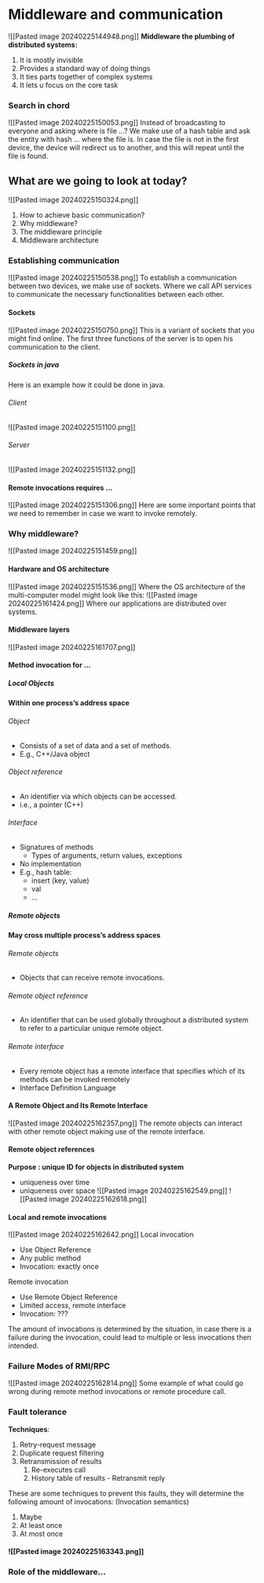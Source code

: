 # Middleware and communication 
![[Pasted image 20240225144948.png]]
**Middleware the plumbing of distributed systems:**
1. It is mostly invisible
2. Provides a standard way of doing things
3. It ties parts together of complex systems
4. It lets u focus on the core task
### Search in chord
![[Pasted image 20240225150053.png]]
Instead of broadcasting to everyone and asking where is file ...? We make use of a hash table and ask the entity with hash ... where the file is. In case the file is not in the first device, the device will redirect us to another, and this will repeat until the file is found. 
## What are we going to look at today?
![[Pasted image 20240225150324.png]]
1. How to achieve basic communication?
2. Why middleware? 
3. The middleware principle
4. Middleware architecture
### Establishing communication
![[Pasted image 20240225150538.png]]
To establish a communication between two devices, we make use of sockets. Where we call API services to communicate the necessary functionalities between each other. 
#### Sockets
![[Pasted image 20240225150750.png]]
This is a variant of sockets that you might find online. The first three functions of the server is to open his communication to the client. 
##### Sockets in java
Here is an example how it could be done in java.
###### Client
![[Pasted image 20240225151100.png]]
###### Server
![[Pasted image 20240225151132.png]]
#### Remote invocations requires ...
![[Pasted image 20240225151306.png]]
Here are some important points that we need to remember in case we want to invoke remotely. 
### Why middleware? 
![[Pasted image 20240225151459.png]]
#### Hardware and OS architecture
![[Pasted image 20240225151536.png]]
Where the OS architecture of the multi-computer model might look like this:
![[Pasted image 20240225161424.png]]
Where our applications are distributed over systems. 
#### Middleware layers
![[Pasted image 20240225161707.png]]
#### Method invocation for ...
##### Local Objects
**Within one process’s address space** 
###### Object 
- Consists of a set of data and a set of methods. 
- E.g., C++/Java object 
###### Object reference 
- An identifier via which objects can be accessed. 
- i.e., a pointer (C++) 
###### Interface 
- Signatures of methods 
	- Types of arguments, return values, exceptions 
- No implementation 
- E.g., hash table: 
	- insert (key, value) 
	- val
	- ...
##### Remote objects
**May cross multiple process’s address spaces** 
###### Remote objects 
- Objects that can receive remote invocations. 
###### Remote object reference 
- An identifier that can be used globally throughout a distributed system to refer to a particular unique remote object. 
###### Remote interface 
- Every remote object has a remote interface that specifies which of its methods can be invoked remotely 
- Interface Definition Language
#### A Remote Object and Its Remote Interface
![[Pasted image 20240225162357.png]]
The remote objects can interact with other remote object making use of the remote interface. 
#### Remote object references
**Purpose : unique ID for objects in distributed system**
- uniqueness over time
- uniqueness over space
![[Pasted image 20240225162549.png]]
![[Pasted image 20240225162618.png]]
#### Local and remote invocations
![[Pasted image 20240225162642.png]]
Local invocation
- Use Object Reference
- Any public method
- Invocation: exactly once

Remote invocation
- Use Remote Object Reference
- Limited access, remote interface
- Invocation: ???

The amount of invocations is determined by the situation, in case there is a failure during the invocation, could lead to multiple or less invocations then intended.
### Failure Modes of RMI/RPC
![[Pasted image 20240225162814.png]]
Some example of what could go wrong during remote method invocations or remote procedure call. 
### Fault tolerance
**Techniques**:
1. Retry-request message
2. Duplicate request filtering
3. Retransmission of results
	1. Re-executes call
	2. History table of results - Retransmit reply

These are some techniques to prevent this faults, they will determine the following amount of invocations: (Invocation semantics)
1. Maybe
2. At least once
3. At most once
#### ![[Pasted image 20240225163343.png]]
### Role of the middleware…
